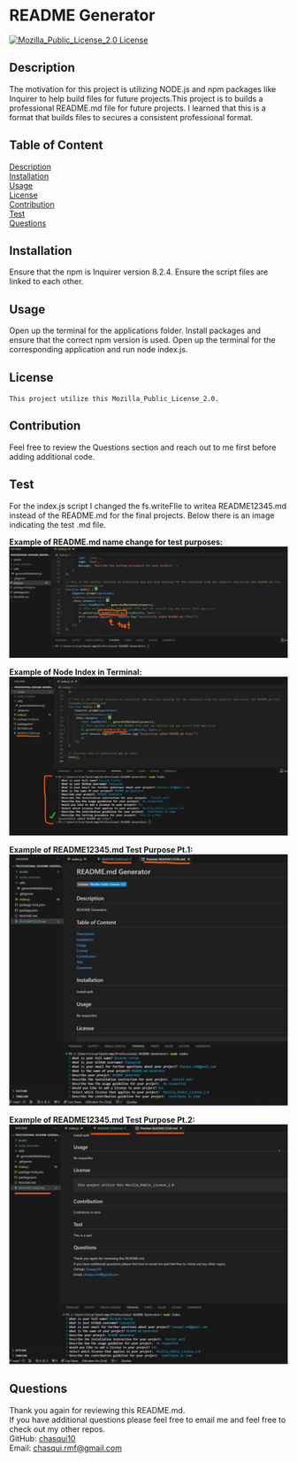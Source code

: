 
  # README Generator
  
  [![Mozilla_Public_License_2.0 License](https://img.shields.io/badge/License-Mozilla_Public_License_2.0-blue)](https://choosealicense.com/licenses/mpl-2.0/)
  
  ## Description 
  The motivation for this project is utilizing NODE.js and npm packages like Inquirer to help build files for future projects.This project is to builds a professional README.md file for future projects. I learned that this is a format that builds files to secures a consistent professional format.

  ## Table of Content
  [Description](#description)<br>
  [Installation](#installation)<br>
  [Usage](#usage)<br>
  [License](#license)<br>
  [Contribution](#contribution)<br>
  [Test](#test)<br>
  [Questions](#questions)<br>

  ## Installation
  Ensure that the npm is Inquirer version 8.2.4.  Ensure the script files are linked to each other.
  
  ## Usage
  Open up the terminal for the  applications folder. Install packages and ensure that the correct npm version is used. Open up the terminal for the corresponding application and run node index.js. 

  ## License
    This project utilize this Mozilla_Public_License_2.0.
  
  ## Contribution
  Feel free to review the Questions section and reach out to me first before adding additional code.  
  
  ## Test
  For the index.js script I changed the fs.writeFIle to writea README12345.md instead of the README.md for the final projects.  Below there is an image indicating the test .md file.  <br>

  **Example of README.md name change for test purposes:** <br>
  ![Example of README.md name change for test purposes](./assets/images/md-name-change.jpg)

  **Example of Node Index in Terminal:** <br>
  ![Example of Node Index in Terminal](./assets/images/inquirer-node-input.jpg)

  **Example of README12345.md Test Purpose Pt.1:** <br>
  ![Example of README12345.md Test Purpose Pt.1](./assets/images/preview-md-part1.jpg)

  **Example of README12345.md Test Purpose Pt.2:** <br>
  ![Example of README12345.md Test Purpose Pt.2](./assets/images/preview-md-part2.jpg)



  
  ## Questions
  Thank you again for reviewing this README.md. <br>
  If you have additional questions please feel free to email me and feel free to check out my other repos. <br>
  GitHub: [chasqui10](https://github.com/chasqui10) <br>
  Email:  [chasqui.rmf@gmail.com](chasqui.rmf@gmail.com)<br>

